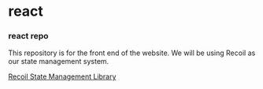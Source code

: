 # react

### react repo

This repository is for the front end of the website. We will be using Recoil as our state management system.

<a href="https://recoiljs.org/" target="_blank">Recoil State Management Library</a>
